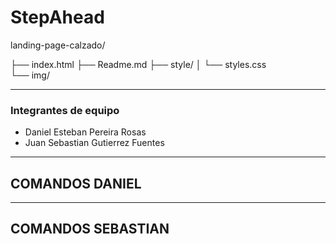 # StepAhead
  

landing-page-calzado/
  

├── index.html
├── Readme.md
├── style/
│ └── styles.css  
└── img/

---
### Integrantes de equipo

- Daniel Esteban Pereira Rosas
- Juan Sebastian Gutierrez Fuentes

---
## COMANDOS DANIEL

---
## COMANDOS SEBASTIAN